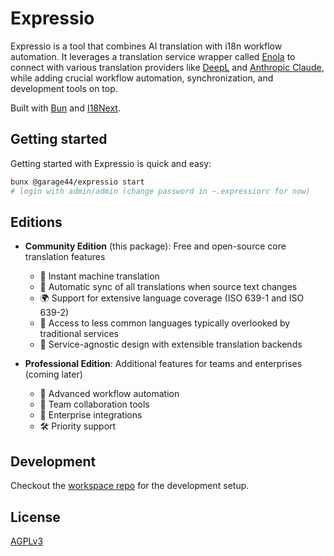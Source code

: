 # Expressio

Expressio is a tool that combines AI translation with i18n workflow automation.
It leverages a translation service wrapper called [Enola](https://github.com/garage44/packages/enola)
to connect with various translation providers like [DeepL](https://www.deepl.com/) and
[Anthropic Claude](https://www.anthropic.com/), while adding crucial workflow automation,
synchronization, and development tools on top.

Built with [Bun](https://bun.sh/) and [I18Next](https://www.i18next.com/).

## Getting started

Getting started with Expressio is quick and easy:

```bash
bunx @garage44/expressio start
# login with admin/admin (change password in ~.expressiorc for now)
```

## Editions

- **Community Edition** (this package): Free and open-source core translation features
    - 🚀 Instant machine translation
    - 🔄 Automatic sync of all translations when source text changes
    - 🌍 Support for extensive language coverage (ISO 639-1 and ISO 639-2)
    - 🎯 Access to less common languages typically overlooked by traditional services
    - 🔌 Service-agnostic design with extensible translation backends

- **Professional Edition**: Additional features for teams and enterprises (coming later)
    - 🔧 Advanced workflow automation
    - 👥 Team collaboration tools
    - 🔌 Enterprise integrations
    - 🛠️ Priority support

## Development

Checkout the [workspace repo](https://github.com/garage44/workspace) for the development setup.

## License
[AGPLv3](LICENSE.md)